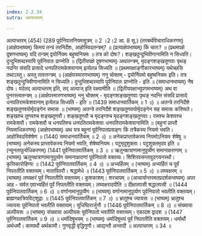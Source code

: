 ```yaml
---
index: 2.2.34
sutra: अल्पाच्तरम्

---
```

 अल्पाच्तरम् (454) (289 पूर्वनिपातनियमसूत्रम् ॥ 2 ।2।2 आ. 8 सू.) (तरबर्थविचाराधिकरणम्) (आक्षेपभाष्यम्) किमयं तन्त्रं तरनिर्देशः, आहोस्विदतन्त्रम्? ॥ (प्रत्याक्षेपभाष्यम्) किं चातः? ॥ (प्रथमपक्षे दूषणभाष्यम्) यदि तन्त्रम् द्वयोर्नियमः बहुष्वनियमः ॥ तत्र को दोषः?। शङ्खदुन्दुभिवीणानामिति न सिध्यति। दुन्दुभिशब्दस्यापि पूर्वनिपातः प्राप्नोति ॥ (द्वितीयपक्षे दूषणभाष्यम्) अथातन्त्रम्, मृदङ्गशङ्खतूणवाः पृथङ् नदन्ति संसदि प्रासादे धनपतिरामकेशवानाम् इत्येतन्न सिध्यति ॥ (प्रथमपक्षाङ्गीकारभाष्यम्) यथेच्छसि तथाऽस्तु। अस्तु तावत्तन्त्रम् ॥ (आक्षेपस्मारणभाष्यम्) ननु चोक्तम् - द्वयोर्नियमो बहुष्वनियमः इति। तत्र शङ्खदुन्दुभिवीणानामिति न सिध्यति। दुन्दुभिशब्दस्यापि पूर्वनिपातः प्राप्नोति - इति ॥ (समाधानभाष्यम्) नैष दोषः। यदेतद् अल्पाच्तरम् इति, तद् अल्पाज् इति वक्ष्यामीति ॥ (द्वितीयपक्षाभ्युपगमभाष्यम्) अथ वा पुनरस्त्वतन्त्रम् ॥ (आक्षेपस्मारणभाष्यम्) ननु चोक्तम् - मृदङ्गशङ्खतूणवाः पृथङ् नदन्ति संसदि प्रासादे धनपतिरामकेशवानाम् इत्येतन्न सिध्यति - इति ॥ (1439 समाधानवार्तिकम् ॥ 1 ॥) ॥ अतन्त्रे तरनिर्देशे शङ्खतूणवयोर्मृदङ्गेन समासः ॥ (भाष्यम्) अतन्त्रे तरनिर्देशे शङ्खतूणवयोर्मृदङ्गेन सह समासः करिष्यते। शङ्खश्च तूणवश्च शङ्खतूणवौ। शङ्खतूणवौ च मृदङ्गश्च मृदङ्गशङ्खतूणवाः। रामश्च केशवश्च रामकेशवौ। रामकेशवौ च धनपतिश्च धनपतिरामकेशवाः धनपतिरामकेशवानामिति ॥ (बहुनां प्राप्तौ नियमाधिकरणम्) (आक्षेपभाष्यम्) अथ यत्र बहूनां पूर्वनिपातप्रसङ्गः किं तत्रैकस्य नियमो भवति। आहोस्विदविशेषेण ॥ (1440 समाधानवार्तिकम् ॥ 2 ॥) ॥ अनेकप्राप्तावेकस्य नियमोऽनियमः शेषेषु ॥ (भाष्यम्) अनेकस्य प्राप्तावेकस्य नियमो भवति, शेषेष्वनियमः। पटुमृदुशुक्लाः। पटुशुक्लमृदव इति ॥ (न्यूनतापूर्त्यधिकरणम्) (1441 पूर्वनिपातवार्तिकम् ॥ 3 ॥ ॥ ऋतुनक्षत्राणामानुपूर्व्येण समानाक्षराणाम् ॥ (भाष्यम्) ऋतुनक्षत्राणामानुपूर्व्यण समानाक्षराणां पूर्वनिपातो वक्तव्यः। शिशिरवसन्तावुदगयनस्थौ। कृत्तिकारोहिण्यः ॥ (1442 पूर्वनिपातवार्तिकम् ॥ 4 ॥) ॥ अभ्यर्हितम् ॥ (भाष्यम्) अभ्यर्हितं च पूर्वं निपततीति वक्तव्यम्। मातापितरौ। श्रद्धामेधे ॥ (1443 पूर्वनिपातवार्तिकम् ॥ 5 ॥) ॥ लघ्वक्षरम् ॥ (भाष्यम्) लघ्वक्षरं पूर्वं निपततीति वक्तव्यम्। कुशकाशम्। शरचापम् ॥ (आचार्यान्तरमतप्रदर्शकभाष्यम्) अपर आह -  सर्वत एवाभ्यर्हितं पूर्वं निपततीति वक्तव्यम्। लघ्वक्षरादपीति ॥ दीक्षातपसी श्रद्धातपसी ॥ (1444 पूर्वनिपातवार्तिकम् ॥ 6 ॥) ॥ वर्णानामानुपूर्व्येण ॥ (भाष्यम्) वर्णानामानुपूर्व्यण पूर्वनिपातो भवतीति वक्तव्यम्। ब्राह्मणक्षत्रियविट्शूद्राः ॥ (1445 पूर्वनिपातवार्तिकम् ॥ 7 ॥) ॥ भ्रातुश्च ज्यायसः ॥ (भाष्यम्) भ्रातुश्च ज्यायसः पूर्वनिपातो भवतीति वक्तव्यम्। युधिष्ठिरार्जुनौ ॥ (1446 पूर्वनिपातवार्तिकम् ॥ 8 ॥) ॥ संख्याया अल्पीयसः ॥ (भाष्यम्) संख्याया अल्पीयसः पूर्वनिपातो भवतीति वक्तव्यम्। एकादश द्वादश ॥ (1447 पूर्वनिपातवार्तिकम् ॥ 9 ॥) ॥ धर्मादिषूभयम् ॥ (भाष्यम्) धर्मादिषूभयं पूर्वं निपततीति वक्तव्यम्। धर्मार्थौ अर्थधर्मौ। कामार्थौ अर्थकामौ। गुणवृद्धी वृद्धिगुणौ। आद्यन्तौ अन्तादी ॥ अल्पाच्तरम् ॥ 34 ॥ 